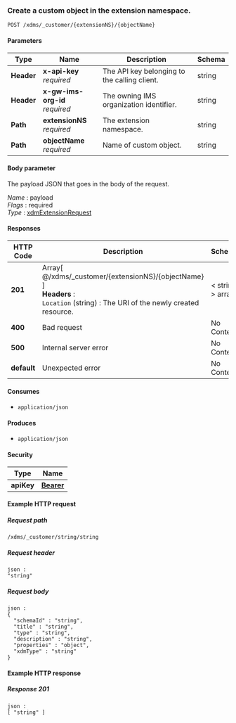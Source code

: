 
<a name="post_custom_object"></a>
### Create a custom object in the extension namespace.
```
POST /xdms/_customer/{extensionNS}/{objectName}
```


#### Parameters

|Type|Name|Description|Schema|
|---|---|---|---|
|**Header**|**x-api-key**  <br>*required*|The API key belonging to the calling client.|string|
|**Header**|**x-gw-ims-org-id**  <br>*required*|The owning IMS organization identifier.|string|
|**Path**|**extensionNS**  <br>*required*|The extension namespace.|string|
|**Path**|**objectName**  <br>*required*|Name of custom object.|string|


#### Body parameter
The payload JSON that goes in the body of the request.

*Name* : payload  
*Flags* : required  
*Type* : [xdmExtensionRequest](../definitions/xdmExtensionRequest.md#xdmextensionrequest)


#### Responses

|HTTP Code|Description|Schema|
|---|---|---|
|**201**|Array[ @/xdms/_customer/{extensionNS}/{objectName} ]  <br>**Headers** :   <br>`Location` (string) : The URI of the newly created resource.|< string > array|
|**400**|Bad request|No Content|
|**500**|Internal server error|No Content|
|**default**|Unexpected error|No Content|


#### Consumes

* `application/json`


#### Produces

* `application/json`


#### Security

|Type|Name|
|---|---|
|**apiKey**|**[Bearer](security.md#bearer)**|


#### Example HTTP request

##### Request path
```
/xdms/_customer/string/string
```


##### Request header
```
json :
"string"
```


##### Request body
```
json :
{
  "schemaId" : "string",
  "title" : "string",
  "type" : "string",
  "description" : "string",
  "properties" : "object",
  "xdmType" : "string"
}
```


#### Example HTTP response

##### Response 201
```
json :
[ "string" ]
```



